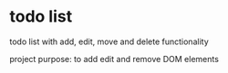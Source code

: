 # todo list

todo list with add, edit, move and delete functionality

project purpose: to add edit and remove DOM elements

